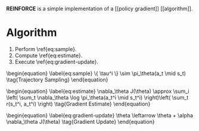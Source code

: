 **REINFORCE** is a simple implementation of a [[policy gradient]] [[algorithm]].

# Algorithm

1. Perform \ref{eq:sample}.
2. Compute \ref{eq:estimate}.
3. Execute \ref{eq:gradient-update}.

\begin{equation}
\label{eq:sample}
\\{ \tau^i \\} \sim \pi_\theta(a_t \mid s_t) \tag{Trajectory Sampling}
\end{equation}

\begin{equation}
\label{eq:estimate}
\nabla_\theta J(\theta) \approx \sum_i \left( \sum_t \nabla_\theta \log \pi_\theta(a_t^i \mid s_t^i) \right)\left( \sum_t r(s_t^i, a_t^i) \right) \tag{Gradient Estimate}
\end{equation}

\begin{equation}
\label{eq:gradient-update}
\theta \leftarrow \theta + \alpha \nabla_\theta J(\theta) \tag{Gradient Update}
\end{equation}